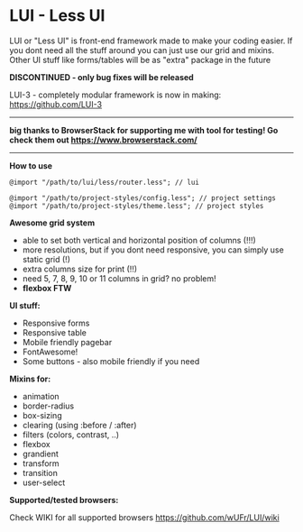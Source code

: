 # LUI - Less UI
LUI or "Less UI" is front-end framework made to make your coding easier. If you dont need all the stuff around you can just use our grid and mixins. Other UI stuff like forms/tables will be as "extra" package in the future

**DISCONTINUED - only bug fixes will be released**

LUI-3 - completely modular framework is now in making: https://github.com/LUI-3

---


**big thanks to BrowserStack for supporting me with tool for testing! Go check them out https://www.browserstack.com/**

---

**How to use**
```less
@import "/path/to/lui/less/router.less"; // lui

@import "/path/to/project-styles/config.less"; // project settings
@import "/path/to/project-styles/theme.less"; // project styles
```


**Awesome grid system**
- able to set both vertical and horizontal position of columns (!!!)
- more resolutions, but if you dont need responsive, you can simply use static grid (!)
- extra columns size for print (!!)
- need 5, 7, 8, 9, 10 or 11 columns in grid? no problem!
- **flexbox FTW**

**UI stuff:**
- Responsive forms
- Responsive table
- Mobile friendly pagebar
- FontAwesome!
- Some buttons - also mobile friendly if you need

**Mixins for:**
- animation
- border-radius
- box-sizing
- clearing (using :before / :after)
- filters (colors, contrast, ..)
- flexbox
- grandient
- transform
- transition
- user-select

**Supported/tested browsers:**

Check WIKI for all supported browsers https://github.com/wUFr/LUI/wiki

